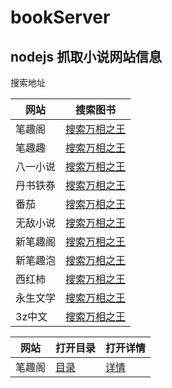 # bookServer
## nodejs 抓取小说网站信息

搜索地址


网站      |搜索图书  
-------- | ----- 
笔趣阁 |[搜索万相之王](http://zhangmuchen.top:8000/biquge/search?name=万相之王)
笔趣趣 |[搜索万相之王](http://zhangmuchen.top:8000/biququ/search?name=万相之王)
八一小说 |[搜索万相之王](http://zhangmuchen.top:8000/bayi/search?name=万相之王)
丹书铁券 |[搜索万相之王](http://zhangmuchen.top:8000/danshu/search?name=万相之王)
番茄 |[搜索万相之王](http://zhangmuchen.top:8000/fanqie/search?name=万相之王)
无敌小说 |[搜索万相之王](http://zhangmuchen.top:8000/wudi/search?name=万相之王)
新笔趣阁 |[搜索万相之王](http://zhangmuchen.top:8000/xbiquge/search?name=万相之王)
新笔趣泡 |[搜索万相之王](http://zhangmuchen.top:8000/xbiqupao/search?name=万相之王)
西红柿 |[搜索万相之王](http://zhangmuchen.top:8000/xihongshi/search?name=万相之王)
永生文学 |[搜索万相之王](http://zhangmuchen.top:8000/yongsheng/search?name=万相之王)
3z中文 |[搜索万相之王](http://zhangmuchen.top:8000/sanz/search?name=万相之王)






网站 |  打开目录 | 打开详情
-------- | ----- |-----
笔趣阁 |[目录](http://zhangmuchen.top:8000/getMenuList?bookUrl=/book/19746/&type=笔趣阁)|[详情](http://zhangmuchen.top:8000/getBookDetail?detailUrl=/book/19746/1.html&type=笔趣阁)

